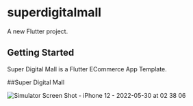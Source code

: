 # superdigitalmall

A new Flutter project.

## Getting Started

Super Digital Mall is a Flutter ECommerce App Template.


##Super Digital Mall

![Simulator Screen Shot - iPhone 12 - 2022-05-30 at 02 38 06](https://user-images.githubusercontent.com/52181725/170891496-9c0cc205-3d8f-4b78-8571-2c3ed9e7fee3.png)

